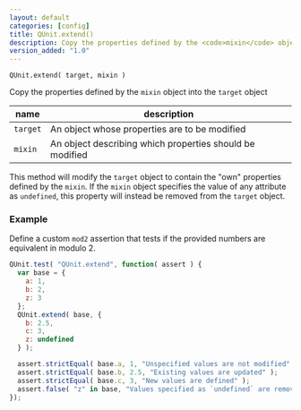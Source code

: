 ```yaml
---
layout: default
categories: [config]
title: QUnit.extend()
description: Copy the properties defined by the <code>mixin</code> object into the <code>target</code> object.
version_added: "1.0"
---
```


`QUnit.extend( target, mixin )`

Copy the properties defined by the `mixin` object into the `target` object

| name               | description                          |
|--------------------|--------------------------------------|
| `target`           | An object whose properties are to be modified |
| `mixin`            | An object describing which properties should be modified |

This method will modify the `target` object to contain the "own" properties defined by the `mixin`. If the `mixin` object specifies the value of any attribute as `undefined`, this property will instead be removed from the `target` object.

### Example

Define a custom `mod2` assertion that tests if the provided numbers are equivalent in modulo 2.

```js
QUnit.test( "QUnit.extend", function( assert ) {
  var base = {
    a: 1,
    b: 2,
    z: 3
  };
  QUnit.extend( base, {
    b: 2.5,
    c: 3,
    z: undefined
  } );

  assert.strictEqual( base.a, 1, "Unspecified values are not modified" );
  assert.strictEqual( base.b, 2.5, "Existing values are updated" );
  assert.strictEqual( base.c, 3, "New values are defined" );
  assert.false( "z" in base, "Values specified as `undefined` are removed" );
});
```
